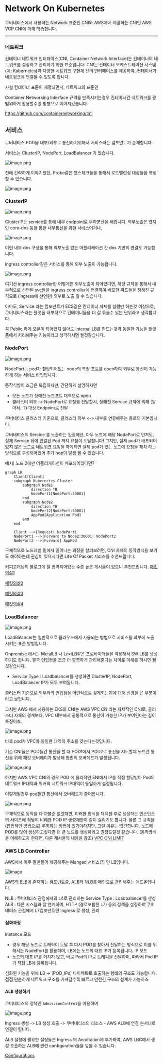 # Network On Kubernetes

쿠버네티스에서 사용하는 Network 표준인 CNI와
AWS에서 제공하는 CNI인 AWS VCP CNI에 대해 학습합니다.

---

### 네트워크

  

컨테이너 네트워크 인터페이스(CNI, Container Network Interface)는 컨테이너의 네트워크를 설정하고 관리하기 위한 표준입니다. CNI는 컨테이너 오케스트레이션 시스템(예: Kubernetes)과 다양한 네트워크 구현체 간의 인터페이스를 제공하여, 컨테이너가 네트워크에 연결될 수 있도록 합니다.

  

사실 컨테이너 표준이 제정되면서, 네트워크의 표준인

  

Container Networking Interface 규격을 만족시키는경우 컨테이너간 네트워크를 광범위하게 활용할수있 방향으로 이어져갔습니다.

  

https://github.com/containernetworking/cni

  

## 서비스

  

쿠버네티스 POD을 내부/외부로 통신하기위해서 서비스라는 컴포넌트가 존재합니다.

  

서비스는 ClusterIP, NodePort, LoadBalancer 가 있습니다.

  
![image.png](https://study.montkim.com/posts/chapter4/images/image.png)



  

전에 간략하게 이야기했던, Probe같은 헬스체크들을 통해서 로드밸런싱 대상들을 특정 할 수 있습니다.

  
![image.png](https://study.montkim.com/posts/chapter4/images/image2.png)


  

### ClusterIP

  



![image.png](https://apimin.montkim.com/cdn/blog/images/PKOS/2network/ClusterIP.png)

  

ClusterIP는 service를 통해 내부 endpoint로 부하분산을 해줍니다.
외부노출은 없지만 core-dns 등을 통한 내부통신을 위한 서비스이거나,

![image.png](images/image.png)

이런 내부 dns 구성을 통해 외부노출 없는 어플리케이션 간 dns 기반의 연결도 가능합니다.

ingress controller같은 서비스를 통해 외부 노출이 가능합니다.

![image.png](https://study.montkim.com/posts/chapter4/images/image1.png)

여기선 ingress controller만 어떻게든 외부노출이 되어있다면, 해당 규칙을 통해서 내부적으로 선언된 svc들을 ingress controller에 연결하여 배포한 파드들을 정해진 규칙으로 (ingress에 선언한) 외부로 노출 할 수 있습니다.

아마도, Service 라는 컴포넌트가 ECS같은 컨테이너 자체를 실행만 하는것 이상으로, 쿠버네티스라는 플랫폼 내부적으로 컨테이너들을 더 잘 묶을수 있는 단위라고 생각합니다.

꼭 Public 하게 오픈이 되어있지 않아도 Internal LB를 만드는것과 동일한 기능을 플랫폼에서 처리해주는 기능이라고 생각하시면 될것같습니다.


### NodePort

![image.png](https://apimin.montkim.com/cdn/blog/images/PKOS/2network/NodePort.png)

  
NodePort는 pod가 할당되어있는 node의 특정 포트를 open하여 외부로 통신이 가능하게 하는 서비스 타입입니다.

동작식방이 조금은 복잡하지만, 간단하게 설명하자면
- 모든 노드가 정해진 노드포트 대역으로 open
- 클러스터 외부 -> NodePort로 요청을 전달할시, 정해진 Service 규칙에 의해 (알아서...?) 대상 Endpoint로 전달
  
쿠버네티스 클러스터 기준으로, 클러스터 외부 <-> 내부를 연결해주는 통로의 기본입니다.

쿠버네티스의 Sercice 를 노출하는 입장에선, 
아무 노드에 해당 NodePort로 던져도, 실제 Service 뒤에 연결된 Pod 까지 요청이 도달합니다!
그치만, 실제 pod가 배포되어있지 않은 노드로 네트워크 요청을 하게되면 실제 pod가 있는 노드에 요청을 재차 하는 방식으로 구성되어있어 추가 hop이 발생 될 수 있습니다.

예시) 노드 2에만 어플리케이션이 배포되어있다면?

```
graph LR
    Client[Client]
    subgraph Kubernetes Cluster
        subgraph Node1
            direction TB
            NodePort1[NodePort:30001]
        end
        subgraph Node2
            direction TB
            NodePort2[NodePort:30001]
            AppPod[Application Pod]
        end
    end
  
    Client -->|Request| NodePort1
    NodePort1 -->|Forward to Node2:30001| NodePort2
    NodePort2 -->|Forward| AppPod
```

구체적으로 노드레벨 밑에서 일어나는 과정을 살펴보려면, CNI 자체의 동작방식을 보기도 해야하는데
관심이 있으시다면 Life Of Packet 시리즈를 추천드립니다.

커피고래님의 블로그에 잘 번역되어있는 수준 높은 게시글이 있으니 추천드립니다.
[패킷의삶1](]https://coffeewhale.com/packet-network1)

[패킷의삶2](https://coffeewhale.com/packet-network2)

[패킷의삶3](https://coffeewhale.com/packet-network3)

[패킷의삶4](https://coffeewhale.com/packet-network4)



### LoadBalancer

![image.png](https://apimin.montkim.com/cdn/blog/images/PKOS/2network/LoadBalancer.png)

  
LoadBalancer는 일반적으로 클라우드에서 사용되는 방법으로
서비스를 외부에 노출시키는 표준 방법입니다.

Onpremise 에서는 MetalLB 나 LoxiLB같은 프로바이더들을 이용해서 SW LB를 생성하기도 합니다.
결국 인입점을 조금 더 깔끔하게 관리해준다는 차이로 이해를 하시면 될것같습니다.
- Service Type : Loadbalancer를 생성하면 ClusterIP, NodePort, LoadBalancer IP가 모두 부여됩니다.

클러스터 기준으로 외부와의 인입점을 어떤식으로 갖게되는지에 대해 신경을 쓴 부분이라고 보입니다.


그치만 AWS 에서 사용하는 EKS의 CNI는 AWS VPC CNI라는 자체적인 CNI로, 
클러스터 자체의 경계보다, VPC 내부에서 공통적으로 통신이 가능한 IP가 부여된다는 점이 특징이죠.

![image.png](https://apimin.montkim.com/cdn/blog/images/AEWS/week2/EKS_Networking/Untitled.png)

  바로 pod가 VPC와 동일한 대역의 주소를 갖는다는것입니다.


기존 CNI들은 POD들간 통신을 할 때 POD1에서 POD2로 통신을 시도할떄
노드간 통신을 위해 패킷 오버레이가 발생해 한번의 오버헤드가 발생됩니다.

  
![image.png](https://apimin.montkim.com/cdn/blog/images/AEWS/week2/EKS_Networking/Untitled1.png)

하지만 AWS VPC CNI의 경우 POD 에 물리적인 ENI에서 IP를 직접 할당받아 Pod의 네트워크 IP대역과 워커의 네트워크 IP대역이 동일하게 설정됩니다.

이렇게될경우 pod들간 통신에서 오버헤드가 줄어듭니다.

![image.png](https://apimin.montkim.com/cdn/blog/images/AEWS/week2/EKS_Networking/Untitled2.png)


구체적으로 동작을 다 까볼순 없겠지만, 이러한 방식을 채택한 후로
생성하는 인스턴스의 사이즈에 적당히 비례한 POD IP 생성제한이 같이 걸리기도 합니다.
물론 그 규칙을 (합법적인 방법으로) 우회하는 방법이 있기야하지만, 그럴 이유는 없긴합니다.
노드에 POD를 많이 생성하고싶다면 더 큰 노드를 생성하라고 권장드릴것 같습니다.
(동작방식을 이해하고자 한다면, 다른 게시물의 내용을 참조)
[VPC CNI LIMIT](https://montkim.com/pkos-network)



### AWS LB Controller

AWS에서 아주 잘만들어 제공해주는 Manged 서비스(?) 인 LB입니다.


![image](https://apimin.montkim.com/cdn/blog/images/AEWS/week2/EKS_Networking/Untitled21.png)

AWS의 ELB에 존재하는 컴포넌트중, ALB와 NLB를 메인으로 관리해주는 애드온입니다.


NLB : 쿠버네티스 관점에서의 L4로 관리하는 Service Type : Loadbalancer를 생성
ALB : 다른 시스템과 잘 연계하여, HTTP (경로포함한 L7) 등의 정책을 설정하여
쿠버네티스 관점에서 L7컴포넌트인 Ingress 로 생성, 관리


#### 심화과정

Instance 모드
- 경우 해당 노드로 트래픽이 도달 후 다시 POD를 찾아서 전달하는 방식으로 이를 위해서는 NodePort를 활용하며, LB에는 노드의 대표 IP가 등록됩니다.
IP 모드
- 노드의 대표 IP를 거치지 않고, 바로 Pod의 IP로 트래픽을 전달하며, 따라서 Pod IP가 직접 LB에 등록됩니다.

심화된 기능을 위해 LB -> [POD_IPs] 다이렉트로 호출하는 형태의 구조도 가능합니다.
점점 단순하게 네트워크 구조를 가져갈수록 빠르고 안전한 구조의 설계가 가능하죠

#### ALB 생성하기

쿠버네티스의 정책인 `AdmissionControl`을 이용하여 

![image.png](images/image2.png)

Ingress 생성 -> LB 생성 호출 -> 쿠버네티스의 리소스 - AWS ALB에 연결
순서대로  연결이 됩니다.

ALB 설정에 필요한 설정들은 Ingress 의 Annotation에 추가하여, AWS LBC에서 생성 호출하는 ALB에 관련 configuration들을 넣을 수 있습니다.

[Configurations](https://kubernetes-sigs.github.io/aws-load-balancer-controller/v2.11/guide/ingress/annotations/)


